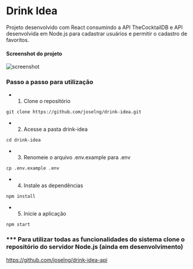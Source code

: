 # Drink Idea

Projeto desenvolvido com React consumindo a API TheCocktailDB e API desenvolvida em Node.js para cadastrar usuários e permitir o cadastro de favoritos.

#### Screenshot do projeto
<img alt="screenshot" src="https://github.com/joselng/drink-idea/blob/main/img/screenshot.PNG">

### Passo a passo para utilização

- 1. Clone o repositório
```
git clone https://github.com/joselng/drink-idea.git
```

- 2. Acesse a pasta drink-idea
```
cd drink-idea
```

- 3. Renomeie o arquivo .env.example para .env
```
cp .env.example .env
```

- 4. Instale as dependências
```
npm install
```

- 5. Inicie a aplicação
```
npm start
```

### *** Para utilizar todas as funcionalidades do sistema clone o repositório do servidor Node.js (ainda em desenvolvimento)

https://github.com/joselng/drink-idea-api
